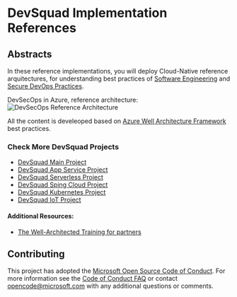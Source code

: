 # DevSquad Implementation References
## Abstracts

In these reference implementations, you will deploy Cloud-Native reference arquitectures, for understanding best practices of [Software Engineering](https://github.com/microsoft/code-with-engineering-playbook/blob/main/docs/ENG-FUNDAMENTALS-CHECKLIST.md) and [Secure DevOps Practices](https://docs.microsoft.com/en-us/azure/architecture/solution-ideas/articles/devsecops-in-github). 

DevSecOps in Azure, reference architecture:
![DevSecOps Reference Architecture](https://docs.microsoft.com/en-us/azure/architecture/solution-ideas/media/devsecops-in-github-data-flow.png)

All the content is develeoped based on [Azure Well Architecture Framework](https://docs.microsoft.com/en-us/azure/architecture/framework/) best practices.

### Check More DevSquad Projects

* [DevSquad Main Project](https://github.com/microsoft/fast-prototyping)
* [DevSquad App Service Project](https://github.com/oaviles/hello_appservice)
* [DevSquad Serverless Project](https://github.com/oaviles/hello_serverless)
* [DevSquad Sping Cloud Project](https://github.com/oaviles/hello_springcloud)
* [DevSquad Kubernetes Project](https://github.com/oaviles/hello_cloud-native)
* [DevSquad IoT Project](https://github.com/luisruval/DevSquad-IoT)

#### Additional Resources:
- [The Well-Architected Training for partners](https://github.com/microsoft/GPS-Well-Architected-Partner-Training)

## Contributing

This project has adopted the [Microsoft Open Source Code of Conduct](https://opensource.microsoft.com/codeofconduct/). For more information see the [Code of Conduct FAQ](https://opensource.microsoft.com/codeofconduct/faq/) or contact [opencode@microsoft.com](mailto:opencode@microsoft.com) with any additional questions or comments.
  
